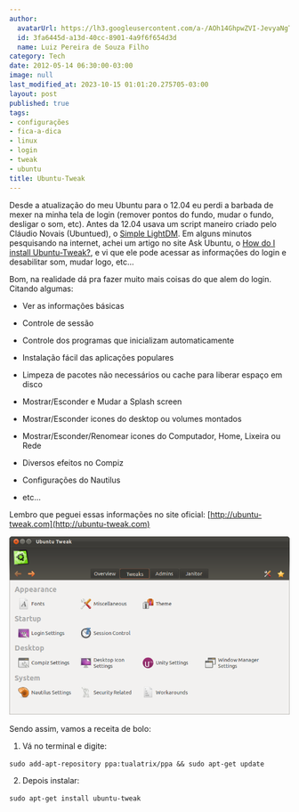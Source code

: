 ```yaml
---
author:
  avatarUrl: https://lh3.googleusercontent.com/a-/AOh14GhpwZVI-JevyaNgTdlrOT6YN20cI6V9Kxtq38Ij8AQ=s100
  id: 3fa6445d-a13d-40cc-8901-4a9f6f654d3d
  name: Luiz Pereira de Souza Filho
category: Tech
date: 2012-05-14 06:30:00-03:00
image: null
last_modified_at: 2023-10-15 01:01:20.275705-03:00
layout: post
published: true
tags:
- configurações
- fica-a-dica
- linux
- login
- tweak
- ubuntu
title: Ubuntu-Tweak
---
```


Desde a atualização do meu Ubuntu para o 12.04 eu perdi a barbada de mexer na minha tela de login (remover pontos do fundo, mudar o fundo, desligar o som, etc). Antes da 12.04 usava um script maneiro criado pelo Cláudio Novais (Ubuntued), o [Simple LightDM](http://ubuntued.info/simple-lightdm-manager-altere-o-login-do-novo-ubuntu). Em alguns minutos pesquisando na internet, achei um artigo no site Ask Ubuntu, o [How do I install Ubuntu-Tweak?](http://askubuntu.com/questions/75454/how-do-i-install-ubuntu-tweak), e vi que ele pode acessar as informações do login e desabilitar som, mudar logo, etc...

Bom, na realidade dá pra fazer muito mais coisas do que alem do login. Citando algumas:

* Ver as informações básicas

* Controle de sessão

* Controle dos programas que inicializam automaticamente

* Instalação fácil das aplicações populares

* Limpeza de pacotes não necessários ou cache para liberar espaço em disco

* Mostrar/Esconder e Mudar a Splash screen

* Mostrar/Esconder icones do desktop ou volumes montados

* Mostrar/Esconder/Renomear icones do Computador, Home, Lixeira ou Rede

* Diversos efeitos no Compiz

* Configurações do Nautilus

* etc...

Lembro que peguei essas informações no site oficial: [http://ubuntu-tweak.com](http://ubuntu-tweak.com)

![Ubuntu](/wp-content/uploads/2012/05/JpVyu.png)

Sendo assim, vamos a receita de bolo:

  1. Vá no terminal e digite:  

  `sudo add-apt-repository ppa:tualatrix/ppa && sudo apt-get update`

  2. Depois instalar:  

  `sudo apt-get install ubuntu-tweak`
